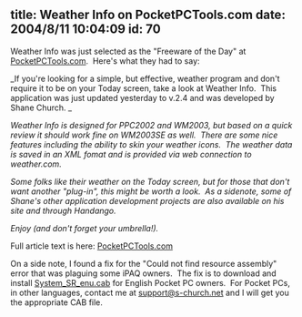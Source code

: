 title: Weather Info on PocketPCTools.com
date: 2004/8/11 10:04:09
id: 70
---
Weather Info was just selected as the "Freeware of the Day" at [PocketPCTools.com](http://www.pocketpctools.com).  Here's what they had to say:

_If you're looking for a simple, but effective, weather program and don't require it to be on your Today screen, take a look at Weather Info.  This application was just updated yesterday to v.2.4 and was developed by Shane Church. _

_Weather Info is designed for PPC2002 and WM2003, but based on a quick review it should work fine on WM2003SE as well.  There are some nice features including the ability to skin your weather icons.  The weather data is saved in an XML fomat and is provided via web connection to weather.com._

_Some folks like their weather on the Today screen, but for those that don't want another "plug-in", this might be worth a look.  As a sidenote, some of Shane's other application development projects are also available on his site and through Handango._

_Enjoy (and don't forget your umbrella!)._

Full article text is here: [PocketPCTools.com](http://www.pocketpctools.com/modules.php?name=News&file=article&sid2=1199&mode=&order=0&thold=0&topicid=2149)

On a side note, I found a fix for the "Could not find resource assembly" error that was plaguing some iPAQ owners.  The fix is to download and install [System_SR_enu.cab](handheld/pocketpc/System_SR_enu.cab) for English Pocket PC owners.  For Pocket PCs, in other languages, contact me at [support@s-church.net](mailto:support@s-church.net) and I will get you the appropriate CAB file.